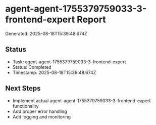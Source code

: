 # agent-agent-1755379759033-3-frontend-expert Report

Generated: 2025-08-18T15:39:48.674Z

## Status
- Task: agent-agent-1755379759033-3-frontend-expert
- Status: Completed
- Timestamp: 2025-08-18T15:39:48.674Z

## Next Steps
- Implement actual agent-agent-1755379759033-3-frontend-expert functionality
- Add proper error handling
- Add logging and monitoring
